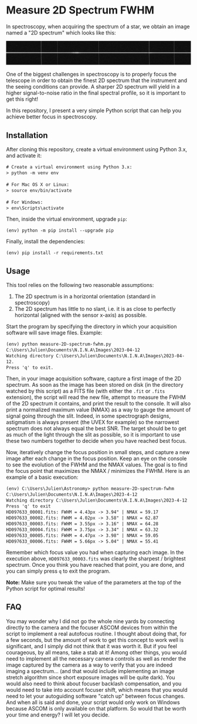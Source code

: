 # Measure 2D Spectrum FWHM

In spectroscopy, when acquiring the spectrum of a star, we obtain an image named a "2D spectrum" which looks like this:

![example of a 2D spectrum](2D-spectrum-example.jpg)

One of the biggest challenges in spectroscopy is to properly focus the telescope in order to obtain the finest 2D spectrum that the instrument and the seeing conditions can provide. A sharper 2D spectrum will yield in a higher signal-to-noise ratio in the final spectral profile, so it is important to get this right!

In this repository, I present a very simple Python script that can help you achieve better focus in spectroscopy.

## Installation

After cloning this repository, create a virtual environment using Python 3.x, and activate it:

```
# Create a virtual environment using Python 3.x:
> python -m venv env

# For Mac OS X or Linux:
> source env/bin/activate

# For Windows:
> env\Scripts\activate
```

Then, inside the virtual environment, upgrade `pip`:

```
(env) python -m pip install --upgrade pip
```

Finally, install the dependencies:

```
(env) pip install -r requirements.txt
```

## Usage

This tool relies on the following two reasonable assumptions:

1. The 2D spectrum is in a horizontal orientation (standard in spectroscopy)
2. The 2D spectrum has little to no slant, i.e. it is as close to perfectly horizontal (aligned with the sensor x-axis) as possible.

Start the program by specifying the directory in which your acquisition software will save image files. Example:

```
(env) python measure-2D-spectrum-fwhm.py C:\Users\Julien\Documents\N.I.N.A\Images\2023-04-12
Watching directory C:\Users\Julien\Documents\N.I.N.A\Images\2023-04-12.
Press 'q' to exit.
```

Then, in your image acquisition software, capture a first image of the 2D spectrum. As soon as the image has been stored on disk (in the directory watched by this script) as a FITS file (with either the `.fit` or `.fits` extension), the script will read the new file, attempt to measure the FWHM of the 2D spectrum it contains, and print the result to the console. It will also print a normalized maximum value (NMAX) as a way to gauge the amount of signal going through the slit. Indeed, in some spectrograph designs, astigmatism is always present (the UVEX for example) so the narrowest spectrum does not always equal the best SNR. The target should be to get as much of the light through the slit as possible, so it is important to use these two numbers together to decide when you have reached best focus.

Now, iteratively change the focus position in small steps, and capture a new image after each change in the focus position. Keep an eye on the console to see the evolution of the FWHM and the NMAX values. The goal is to find the focus point that maximizes the NMAX / minimizes the FWHM. Here is an example of a basic execution:

```
(env) C:\Users\Julien\Astronomy> python measure-2D-spectrum-fwhm C:\Users\Julien\Documents\N.I.N.A\Images\2023-4-12
Watching directory C:\Users\Julien\Documents\N.I.N.A\Images\2023-4-12
Press 'q' to exit
HD097633_00001.fits: FWHM = 4.43px -> 3.94" | NMAX = 59.17
HD097633_00002.fits: FWHM = 4.02px -> 3.58" | NMAX = 62.87
HD097633_00003.fits: FWHM = 3.55px -> 3.16" | NMAX = 64.28
HD097633_00004.fits: FWHM = 3.75px -> 3.34" | NMAX = 63.32
HD097633_00005.fits: FWHM = 4.47px -> 3.98" | NMAX = 59.05
HD097633_00006.fits: FWHM = 5.66px -> 5.04" | NMAX = 55.41
```

Remember which focus value you had when capturing each image. In the execution above, `HD097633_00003.fits` was clearly the sharpest / brightest spectrum. Once you think you have reached that point, you are done, and you can simply press `q` to exit the program.

**Note:** Make sure you tweak the value of the parameters at the top of the Python script for optimal results!

## FAQ

You may wonder why I did not go the whole nine yards by connecting directly to the camera and the focuser ASCOM devices from within the script to implement a real autofocus routine. I thought about doing that, for a few seconds, but the amount of work to get this concept to work well is significant, and I simply did not think that it was worth it. But if you feel courageous, by all means, take a stab at it! Among other things, you would need to implement all the necessary camera controls as well as render the image captured by the camera as a way to verify that you are indeed imaging a spectrum... (and that would include implementing an image stretch algorithm since short exposure images will be quite dark). You would also need to think about focuser backlash compensation, and you would need to take into account focuser shift, which means that you would need to let your autoguiding software "catch up" between focus changes. And when all is said and done, your script would only work on Windows because ASCOM is only available on that platform. So would that be worth your time and energy? I will let you decide.
